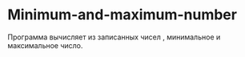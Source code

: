 # Minimum-and-maximum-number
Программа вычисляет из записанных чисел , минимальное и максимальное число.

